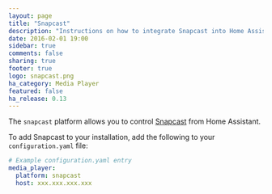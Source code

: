 ```yaml
---
layout: page
title: "Snapcast"
description: "Instructions on how to integrate Snapcast into Home Assistant."
date: 2016-02-01 19:00
sidebar: true
comments: false
sharing: true
footer: true
logo: snapcast.png
ha_category: Media Player
featured: false
ha_release: 0.13
---
```


The `snapcast` platform allows you to control [Snapcast](https://github.com/badaix/snapcast) from Home Assistant.

To add Snapcast to your installation, add the following to your `configuration.yaml` file:

```yaml
# Example configuration.yaml entry
media_player:
  platform: snapcast
  host: xxx.xxx.xxx.xxx
```
